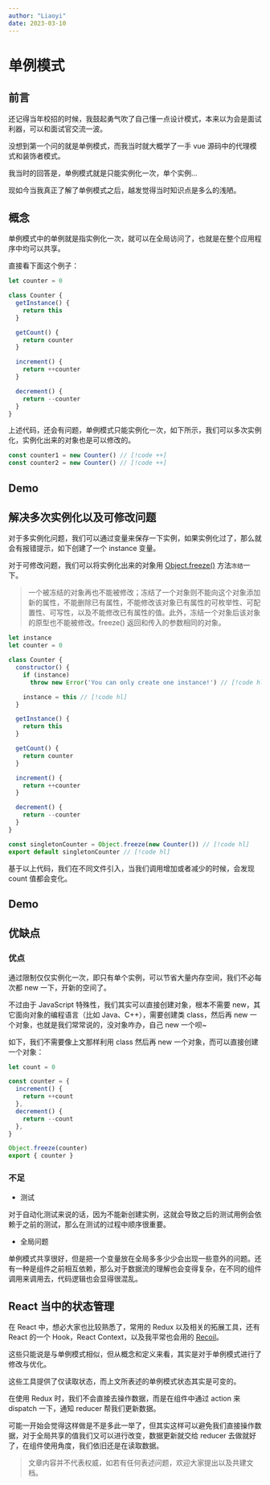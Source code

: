 ```yaml
---
author: "Liaoyi"
date: 2023-03-10
---
```


# 单例模式

<script setup>
import Demo1 from './demo1.vue';
import Demo2 from './demo2.vue';
</script>


## 前言

还记得当年校招的时候，我鼓起勇气吹了自己懂一点设计模式，本来以为会是面试利器，可以和面试官交流一波。

没想到第一个问的就是单例模式，而我当时就大概学了一手 vue 源码中的代理模式和装饰者模式。

我当时的回答是，单例模式就是只能实例化一次，单个实例...

现如今当我真正了解了单例模式之后，越发觉得当时知识点是多么的浅陋。

## 概念

单例模式中的单例就是指实例化一次，就可以在全局访问了，也就是在整个应用程序中均可以共享。

直接看下面这个例子：

```js
let counter = 0

class Counter {
  getInstance() {
    return this
  }

  getCount() {
    return counter
  }

  increment() {
    return ++counter
  }

  decrement() {
    return --counter
  }
}
```

上述代码，还会有问题，单例模式只能实例化一次，如下所示，我们可以多次实例化，实例化出来的对象也是可以修改的。

```js
const counter1 = new Counter() // [!code ++]
const counter2 = new Counter() // [!code ++]
```

## Demo

<DemoContainer pkg='patterns/singleton-pattern' path='demo1.vue'>
    <Demo1/>
</DemoContainer>

## 解决多次实例化以及可修改问题

对于多实例化问题，我们可以通过变量来保存一下实例，如果实例化过了，那么就会有报错提示，如下创建了一个 instance 变量。

对于可修改问题，我们可以将实例化出来的对象用 [Object.freeze()](https://developer.mozilla.org/zh-CN/docs/Web/JavaScript/Reference/Global_Objects/Object/freeze) 方法`冻结`一下。

> 一个被冻结的对象再也不能被修改；冻结了一个对象则不能向这个对象添加新的属性，不能删除已有属性，不能修改该对象已有属性的可枚举性、可配置性、可写性，以及不能修改已有属性的值。此外，冻结一个对象后该对象的原型也不能被修改。freeze() 返回和传入的参数相同的对象。

```js
let instance
let counter = 0

class Counter {
  constructor() {
    if (instance)
      throw new Error('You can only create one instance!') // [!code hl]

    instance = this // [!code hl]
  }

  getInstance() {
    return this
  }

  getCount() {
    return counter
  }

  increment() {
    return ++counter
  }

  decrement() {
    return --counter
  }
}

const singletonCounter = Object.freeze(new Counter()) // [!code hl]
export default singletonCounter // [!code hl]
```

基于以上代码，我们在不同文件引入，当我们调用增加或者减少的时候，会发现 count 值都会变化。

## Demo

<DemoContainer pkg='patterns/singleton-pattern' path='demo2.vue'>
    <Demo2/>
</DemoContainer>

## 优缺点

### 优点

通过限制仅仅实例化一次，即只有单个实例，可以节省大量内存空间，我们不必每次都 new 一下，开新的空间了。

不过由于 JavaScript 特殊性，我们其实可以直接创建对象，根本不需要 new，其它面向对象的编程语言（比如 Java、C++），需要创建类 class，然后再 new 一个对象，也就是我们常常说的，没对象咋办，自己 new 一个呗~

如下，我们不需要像上文那样利用 class 然后再 new 一个对象，而可以直接创建一个对象：

```js
let count = 0

const counter = {
  increment() {
    return ++count
  },
  decrement() {
    return --count
  },
}

Object.freeze(counter)
export { counter }
```

### 不足

- 测试

对于自动化测试来说的话，因为不能新创建实例，这就会导致之后的测试用例会依赖于之前的测试，那么在测试的过程中顺序很重要。

- 全局问题

单例模式共享很好，但是把一个变量放在全局多多少少会出现一些意外的问题。还有一种是组件之前相互依赖，那么对于数据流的理解也会变得复杂，在不同的组件调用来调用去，代码逻辑也会显得很混乱。

## React 当中的状态管理

在 React 中，想必大家也比较熟悉了，常用的 Redux 以及相关的拓展工具，还有 React 的一个 Hook，React Context，以及我平常也会用的 [Recoil](https://recoiljs.org/zh-hans/)。

这些只能说是与单例模式相似，但从概念和定义来看，其实是对于单例模式进行了修改与优化。

这些工具提供了仅读取状态，而上文所表述的单例模式状态其实是可变的。

在使用 Redux 时，我们不会直接去操作数据，而是在组件中通过 action 来 dispatch 一下，通知 reducer 帮我们更新数据。

可能一开始会觉得这样做是不是多此一举了，但其实这样可以避免我们直接操作数据，对于全局共享的值我们又可以进行改变，数据更新就交给 reducer 去做就好了，在组件使用角度，我们依旧还是在读取数据。

> 文章内容并不代表权威，如若有任何表述问题，欢迎大家提出以及共建文档。
